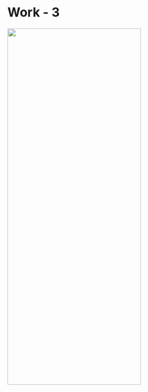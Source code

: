 # Work - 3
<img src="[https://github.com/enesrizayilmaz/picture.png](https://github.com/enesrizayilmaz/Techcareer_Flutter_Bootcamp/blob/main/work_3/picture.png)" width="300" height="800"/>
